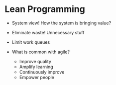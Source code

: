 # Lean Programming

- System view! How the system is bringing value?
- Eliminate waste! Unnecessary stuff
- Limit work queues

- What is common with agile?
  - Improve quality
  - Amplify learning
  - Continuously improve
  - Empower people

